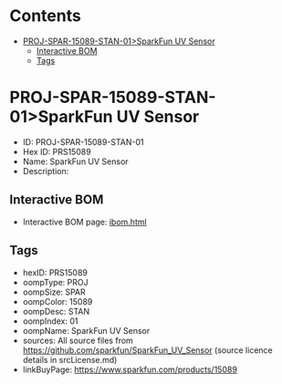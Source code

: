 



Contents
========

* [PROJ-SPAR-15089-STAN-01>SparkFun UV Sensor](#proj-spar-15089-stan-01sparkfun-uv-sensor)
	* [Interactive BOM](#interactive-bom)
	* [Tags](#tags)

# PROJ-SPAR-15089-STAN-01>SparkFun UV Sensor

- ID: PROJ-SPAR-15089-STAN-01
- Hex ID: PRS15089
- Name: SparkFun UV Sensor
- Description: 

## Interactive BOM

- Interactive BOM page: [ibom.html](kicad/bom/ibom.html)

## Tags

- hexID: PRS15089
- oompType: PROJ
- oompSize: SPAR
- oompColor: 15089
- oompDesc: STAN
- oompIndex: 01
- oompName: SparkFun UV Sensor
- sources: All source files from https://github.com/sparkfun/SparkFun_UV_Sensor (source licence details in srcLicense.md)
- linkBuyPage: https://www.sparkfun.com/products/15089
